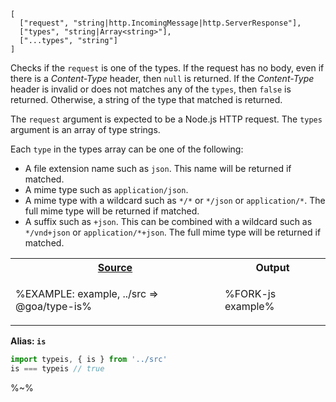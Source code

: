 ```## typeis => string|boolean
[
  ["request", "string|http.IncomingMessage|http.ServerResponse"],
  ["types", "string|Array<string>"],
  ["...types", "string"]
]
```

Checks if the `request` is one of the types. If the request has no body, even if there is a _Content-Type_ header, then `null` is returned. If the _Content-Type_ header is invalid or does not matches any of the `types`, then `false` is returned. Otherwise, a string of the type that matched is returned.

The `request` argument is expected to be a Node.js HTTP request. The `types` argument is an array of type strings.

Each `type` in the types array can be one of the following:

- A file extension name such as `json`. This name will be returned if matched.
- A mime type such as `application/json`.
- A mime type with a wildcard such as `*/*` or `*/json` or `application/*`. The full mime type will be returned if matched.
- A suffix such as `+json`. This can be combined with a wildcard such as `*/vnd+json` or `application/*+json`. The full mime type will be returned if matched.

<table>
<!-- block-start -->
<tr><th><a href="example/index.js">Source</a></th><th>Output</th></tr>
<tr><td>

%EXAMPLE: example, ../src => @goa/type-is%
</td>
<td>

%FORK-js example%
</td></tr>
</table>

**Alias: `is`**

```js
import typeis, { is } from '../src'
is === typeis // true
```

%~%
